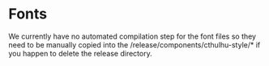 # Fonts

We currently have no automated compilation step for the font files so they need to be manually copied into the /release/components/cthulhu-style/* if you happen to delete the release directory.